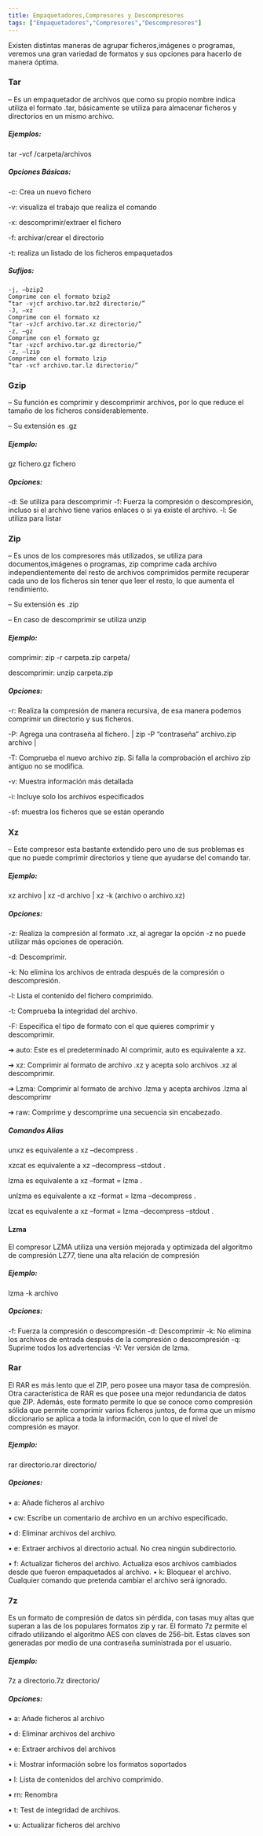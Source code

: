```yaml
---
title: Empaquetadores,Compresores y Descompresores
tags: ["Empaquetadores","Compresores","Descompresores"]
---
```


Existen distintas maneras de agrupar ficheros,imágenes o programas, veremos una gran variedad de formatos y sus opciones para hacerlo de manera óptima.

### Tar
– Es un empaquetador de archivos que como su propio nombre indica utiliza el formato .tar, básicamente se utiliza para almacenar ficheros y directorios en un mismo archivo.

##### Ejemplos:

tar -vcf /carpeta/archivos

##### Opciones Básicas:
-c: Crea un nuevo fichero

-v: visualiza el trabajo que realiza el comando

-x: descomprimir/extraer el fichero

-f: archivar/crear el directorio

-t: realiza un listado de los ficheros empaquetados     

##### Sufijos:
```
-j, –bzip2
Comprime con el formato bzip2
“tar -vjcf archivo.tar.bz2 directorio/”
-J, –xz
Comprime con el formato xz
“tar -vJcf archivo.tar.xz directorio/”
-z, –gz
Comprime con el formato gz
“tar -vzcf archivo.tar.gz directorio/”
-z, –lzip
Comprime con el formato lzip
“tar -vcf archivo.tar.lz directorio/”
```

### Gzip
– Su función es comprimir y descomprimir archivos, por lo que reduce el tamaño de los ficheros considerablemente.

– Su extensión es .gz

##### Ejemplo:

gz fichero.gz fichero
##### Opciones:
-d: Se utiliza para descomprimir
-f: Fuerza la compresión o descompresión, incluso si el archivo tiene varios enlaces o si ya existe el archivo.
-l: Se utiliza para listar

### Zip
– Es unos de los compresores más utilizados, se utiliza para documentos,imágenes o programas, zip comprime cada archivo independientemente del resto de archivos comprimidos permite recuperar cada uno de los ficheros sin tener que leer el resto, lo que aumenta el rendimiento.

– Su extensión es .zip

– En caso de descomprimir se utiliza unzip

##### Ejemplo:

comprimir: zip -r carpeta.zip carpeta/

descomprimir: unzip carpeta.zip
##### Opciones:

-r: Realiza la compresión de manera recursiva, de esa manera podemos comprimir un directorio y sus ficheros.

-P: Agrega una contraseña al fichero. | zip -P “contraseña” archivo.zip archivo |

-T: Comprueba el nuevo archivo zip. Si falla la comprobación el archivo zip antiguo no se modifica.

-v: Muestra información más detallada

-i: Incluye solo los archivos especificados

-sf: muestra los ficheros que se están operando

### Xz
– Este compresor esta bastante extendido pero uno de sus problemas es que no puede
comprimir directorios y tiene que ayudarse del comando tar.

##### Ejemplo:
xz archivo | xz -d archivo | xz -k (archivo o archivo.xz)
##### Opciones:
-z: Realiza la compresión al formato .xz, al agregar la opción -z no puede utilizar más opciones de operación.

-d: Descomprimir.

-k: No elimina los archivos de entrada después de la compresión o descompresión.

-l: Lista el contenido del fichero comprimido.

-t: Comprueba la integridad del archivo.

-F: Especifica el tipo de formato con el que quieres comprimir y descomprimir.


➔ auto: Este es el predeterminado Al comprimir, auto es equivalente a xz.

➔ xz: Comprimir al formato de archivo .xz y acepta solo archivos .xz al descomprimir.

➔ Lzma: Comprimir al formato de archivo .lzma y acepta archivos .lzma al descomprimr

➔ raw: Comprime y descomprime una secuencia sin encabezado.

##### Comandos Alias
unxz es equivalente a xz –decompress .

xzcat es equivalente a xz –decompress –stdout .

lzma es equivalente a xz –format = lzma .

unlzma es equivalente a xz –format = lzma –decompress .

lzcat es equivalente a xz –format = lzma –decompress –stdout .


#### Lzma
El compresor LZMA utiliza una versión mejorada y optimizada del algoritmo de compresión LZ77, tiene una alta relación de compresión

##### Ejemplo:

lzma -k archivo

##### Opciones:

-f: Fuerza la compresión o descompresión
-d: Descomprimir
-k: No elimina los archivos de entrada después de la compresión o descompresión
-q: Suprime todos los advertencias
-V: Ver versión de lzma.

### Rar
El RAR es más lento que el ZIP, pero posee una mayor tasa de compresión. Otra característica de RAR es que posee una mejor redundancia de datos que ZIP. Además, este formato permite lo que se conoce como compresión sólida que permite comprimir varios ficheros juntos, de forma que un mismo diccionario se aplica a toda la información, con lo que el nivel de compresión es mayor.

##### Ejemplo:
rar directorio.rar directorio/
##### Opciones:
•  a: Añade ficheros al archivo

•  cw: Escribe un comentario de archivo en un archivo especificado.

•  d: Eliminar archivos del archivo.

•  e: Extraer archivos al directorio actual. No crea ningún subdirectorio.

•  f: Actualizar ficheros del archivo. Actualiza esos archivos cambiados desde que fueron empaquetados al archivo.
•  k: Bloquear el archivo. Cualquier comando que pretenda cambiar el archivo será ignorado.


### 7z
Es un formato de compresión de datos sin pérdida, con tasas muy altas que superan a las de los populares formatos zip y rar. El formato 7z permite el cifrado utilizando el algoritmo AES con claves de 256-bit. Estas claves son generadas por medio de una contraseña suministrada por el usuario.

##### Ejemplo:

7z a directorio.7z directorio/
 

##### Opciones:

• a: Añade ficheros al archivo

• d: Eliminar archivos del archivo

• e: Extraer archivos del archivos

• i: Mostrar información sobre los formatos soportados

• l: Lista de contenidos del archivo comprimido.

• rn: Renombra

• t: Test de integridad de archivos.

• u: Actualizar ficheros del archivo
